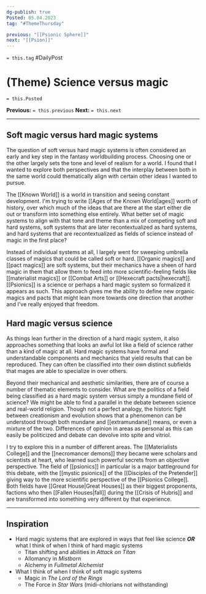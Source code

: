 ```yaml
---
dg-publish: true
Posted: 05.04.2023
tag: "#ThemeThursday"

previous: "[[Psionic Sphere]]"
next: "[[Psion]]"
---
```

`= this.tag` #DailyPost 
# (Theme) Science versus magic
`= this.Posted`

**Previous:** `= this.previous`
**Next:** `= this.next`

---

## Soft magic versus hard magic systems

The question of soft versus hard magic systems is often considered an early and key step in the fantasy worldbuilding process. Choosing one or the other largely sets the tone and level of realism for a world. I found that I wanted to explore both perspectives and that the interplay between both in the same world could thematically align with certain other ideas I wanted to pursue.

The [[Known World]] is a world in transition and seeing constant development. I'm trying to write [[Ages of the Known World|ages]] worth of history, over which much of the ideas that are there at the start either die out or transform into something else entirely. What better set of magic systems to align with that tone and theme than a mix of competing soft and hard systems, soft systems that are later recontextualized as hard systems, and hard systems that are recontextualized as fields of science instead of magic in the first place?

Instead of individual systems at all, I largely went for sweeping umbrella classes of magics that could be called soft or hard. [[Organic magics]] and [[pact magics]] are soft systems, but their mechanics have a sheen of hard magic in them that allow them to feed into more scientific-feeling fields like [[materialist magics]] or [[Combat Arts]] or [[Hexecraft pacts|hexecraft]]. [[Psionics]] is a science or perhaps a hard magic system so formalized it appears as such. This approach gives me the ability to define new organic magics and pacts that might lean more towards one direction that another and I've really enjoyed that freedom.

## Hard magic versus science

As things lean further in the direction of a hard magic system, it also approaches something that looks an awful lot like a field of science rather than a kind of magic at all. Hard magic systems have formal and understandable components and mechanics that yield results that can be reproduced. They can often be classified into their own distinct subfields that mages are able to specialize in over others.

Beyond their mechanical and aesthetic similarities, there are of course a number of thematic elements to consider. What are the politics of a field being classified as a hard magic system versus simply a mundane field of science? We might be able to find a parallel in the debate between science and real-world religion. Though not a perfect analogy, the historic fight between creationism and evolution shows that a phenomenon can be understood through both mundane and [[extramundane]] means, or even a mixture of the two. Differences of opinion in areas as personal as this can easily be politicized and debate can devolve into spite and vitriol.

I try to explore this in a number of different areas. The [[Materialists College]] and the [[necromancer demons]] they became were scholars and scientists at heart, who learned such powerful secrets from an objective perspective. The field of [[psionics]] in particular is a major battleground for this debate, with the [[mystic psionics]] of the [[Disciples of the Pretender]] giving way to the more scientific perspective of the [[Psionics College]]. Both fields have [[Great House|Great Houses]] as their biggest proponents, factions who then [[Fallen Houses|fall]] during the [[Crisis of Hubris]] and are transformed into something very different by that experience.

---

## Inspiration
- Hard magic systems that are explored in ways that feel like science ***OR*** what I think of when I think of hard magic systems
    - Titan shifting and abilities in *Attack on Titan*
    - Allomancy in *Mistborn*
    - Alchemy in *Fullmetal Alchemist*
- What I think of when I think of soft magic systems
    - Magic in *The Lord of the Rings*
    - The Force in *Star Wars* (midi-chlorians not withstanding)